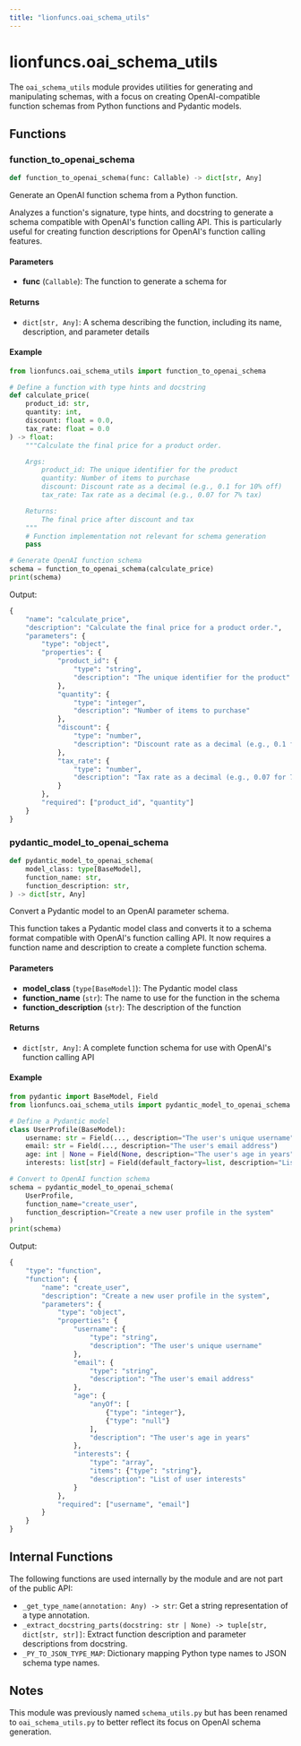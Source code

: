 ```yaml
---
title: "lionfuncs.oai_schema_utils"
---
```


# lionfuncs.oai_schema_utils

The `oai_schema_utils` module provides utilities for generating and manipulating
schemas, with a focus on creating OpenAI-compatible function schemas from Python
functions and Pydantic models.

## Functions

### function_to_openai_schema

```python
def function_to_openai_schema(func: Callable) -> dict[str, Any]
```

Generate an OpenAI function schema from a Python function.

Analyzes a function's signature, type hints, and docstring to generate a schema
compatible with OpenAI's function calling API. This is particularly useful for
creating function descriptions for OpenAI's function calling features.

#### Parameters

- **func** (`Callable`): The function to generate a schema for

#### Returns

- `dict[str, Any]`: A schema describing the function, including its name,
  description, and parameter details

#### Example

```python
from lionfuncs.oai_schema_utils import function_to_openai_schema

# Define a function with type hints and docstring
def calculate_price(
    product_id: str,
    quantity: int,
    discount: float = 0.0,
    tax_rate: float = 0.0
) -> float:
    """Calculate the final price for a product order.

    Args:
        product_id: The unique identifier for the product
        quantity: Number of items to purchase
        discount: Discount rate as a decimal (e.g., 0.1 for 10% off)
        tax_rate: Tax rate as a decimal (e.g., 0.07 for 7% tax)

    Returns:
        The final price after discount and tax
    """
    # Function implementation not relevant for schema generation
    pass

# Generate OpenAI function schema
schema = function_to_openai_schema(calculate_price)
print(schema)
```

Output:

```python
{
    "name": "calculate_price",
    "description": "Calculate the final price for a product order.",
    "parameters": {
        "type": "object",
        "properties": {
            "product_id": {
                "type": "string",
                "description": "The unique identifier for the product"
            },
            "quantity": {
                "type": "integer",
                "description": "Number of items to purchase"
            },
            "discount": {
                "type": "number",
                "description": "Discount rate as a decimal (e.g., 0.1 for 10% off)"
            },
            "tax_rate": {
                "type": "number",
                "description": "Tax rate as a decimal (e.g., 0.07 for 7% tax)"
            }
        },
        "required": ["product_id", "quantity"]
    }
}
```

### pydantic_model_to_openai_schema

```python
def pydantic_model_to_openai_schema(
    model_class: type[BaseModel],
    function_name: str,
    function_description: str,
) -> dict[str, Any]
```

Convert a Pydantic model to an OpenAI parameter schema.

This function takes a Pydantic model class and converts it to a schema format
compatible with OpenAI's function calling API. It now requires a function name
and description to create a complete function schema.

#### Parameters

- **model_class** (`type[BaseModel]`): The Pydantic model class
- **function_name** (`str`): The name to use for the function in the schema
- **function_description** (`str`): The description of the function

#### Returns

- `dict[str, Any]`: A complete function schema for use with OpenAI's function
  calling API

#### Example

```python
from pydantic import BaseModel, Field
from lionfuncs.oai_schema_utils import pydantic_model_to_openai_schema

# Define a Pydantic model
class UserProfile(BaseModel):
    username: str = Field(..., description="The user's unique username")
    email: str = Field(..., description="The user's email address")
    age: int | None = Field(None, description="The user's age in years")
    interests: list[str] = Field(default_factory=list, description="List of user interests")

# Convert to OpenAI function schema
schema = pydantic_model_to_openai_schema(
    UserProfile,
    function_name="create_user",
    function_description="Create a new user profile in the system"
)
print(schema)
```

Output:

```python
{
    "type": "function",
    "function": {
        "name": "create_user",
        "description": "Create a new user profile in the system",
        "parameters": {
            "type": "object",
            "properties": {
                "username": {
                    "type": "string",
                    "description": "The user's unique username"
                },
                "email": {
                    "type": "string",
                    "description": "The user's email address"
                },
                "age": {
                    "anyOf": [
                        {"type": "integer"},
                        {"type": "null"}
                    ],
                    "description": "The user's age in years"
                },
                "interests": {
                    "type": "array",
                    "items": {"type": "string"},
                    "description": "List of user interests"
                }
            },
            "required": ["username", "email"]
        }
    }
}
```

## Internal Functions

The following functions are used internally by the module and are not part of
the public API:

- `_get_type_name(annotation: Any) -> str`: Get a string representation of a
  type annotation.
- `_extract_docstring_parts(docstring: str | None) -> tuple[str, dict[str, str]]`:
  Extract function description and parameter descriptions from docstring.
- `_PY_TO_JSON_TYPE_MAP`: Dictionary mapping Python type names to JSON schema
  type names.

## Notes

This module was previously named `schema_utils.py` but has been renamed to
`oai_schema_utils.py` to better reflect its focus on OpenAI schema generation.

